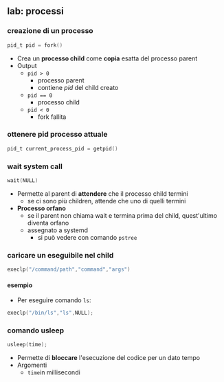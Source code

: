 ## lab: processi
### creazione di un processo
```c
pid_t pid = fork()
```
- Crea un **processo child** come **copia** esatta del processo parent
- Output
	- ```pid > 0```
		- processo parent
		- contiene _pid_ del child creato
	- ```pid == 0```
		- processo child
	- ```pid < 0```
		- fork fallita
### ottenere pid processo attuale
```c
pid_t current_process_pid = getpid()
```
### wait system call
```c
wait(NULL)
```
- Permette al parent di **attendere** che il processo child termini
	- se ci sono più children, attende che uno di quelli termini
- **Processo orfano**
	- se il parent non chiama wait e termina prima del child, quest'ultimo diventa orfano
	- assegnato a systemd
		- si può vedere con comando ```pstree```
### caricare un eseguibile nel child
```c
execlp("/command/path","command","args")
```
#### esempio
- Per eseguire comando ```ls```:
```c
execlp("/bin/ls","ls",NULL);
```
### comando usleep
```c
usleep(time);
```
- Permette di **bloccare** l'esecuzione del codice per un dato tempo
- Argomenti
	- ```time```in millisecondi
